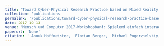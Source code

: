 ```yaml
---
title: 'Toward Cyber-Physical Research Practice based on Mixed Reality'
collection: 'publications'
permalink: '/publications/toward-cyber-physical-research-practice-based-on-mixed-reality'
date: 2017-10-13
venue: 'Mensch und Computer 2017-Workshopband: Spielend einfach interagieren'
paperurl: 'None'
citation: ' Anouk Hoffmeister,  Florian Berger,  Michael Pogorzhelskiy,  Guangtao Zhang,  Carola Zwick,  Claudia Müller-Birn,  Manuel Burghardt,  Raphael Wimmer,  Christian Wolff,  Christa Womser-Hacker, "Toward Cyber-Physical Research Practice based on Mixed Reality." Mensch und Computer 2017-Workshopband: Spielend einfach interagieren, 2017.'
---
```


